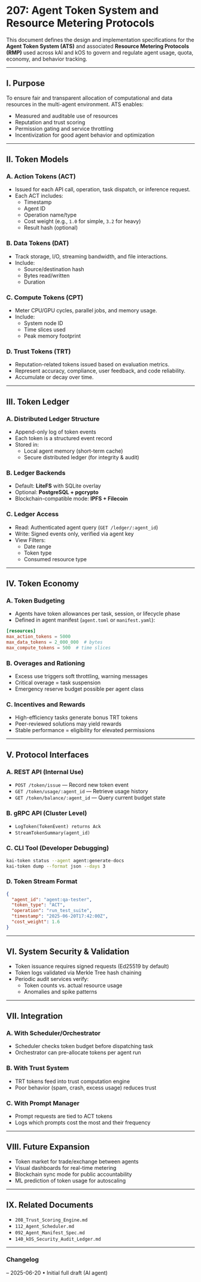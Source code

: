 # 207: Agent Token System and Resource Metering Protocols

This document defines the design and implementation specifications for the **Agent Token System (ATS)** and associated **Resource Metering Protocols (RMP)** used across kAI and kOS to govern and regulate agent usage, quota, economy, and behavior tracking.

---

## I. Purpose

To ensure fair and transparent allocation of computational and data resources in the multi-agent environment. ATS enables:

- Measured and auditable use of resources
- Reputation and trust scoring
- Permission gating and service throttling
- Incentivization for good agent behavior and optimization

---

## II. Token Models

### A. **Action Tokens (ACT)**

- Issued for each API call, operation, task dispatch, or inference request.
- Each ACT includes:
  - Timestamp
  - Agent ID
  - Operation name/type
  - Cost weight (e.g., `1.0` for simple, `3.2` for heavy)
  - Result hash (optional)

### B. **Data Tokens (DAT)**

- Track storage, I/O, streaming bandwidth, and file interactions.
- Include:
  - Source/destination hash
  - Bytes read/written
  - Duration

### C. **Compute Tokens (CPT)**

- Meter CPU/GPU cycles, parallel jobs, and memory usage.
- Include:
  - System node ID
  - Time slices used
  - Peak memory footprint

### D. **Trust Tokens (TRT)**

- Reputation-related tokens issued based on evaluation metrics.
- Represent accuracy, compliance, user feedback, and code reliability.
- Accumulate or decay over time.

---

## III. Token Ledger

### A. Distributed Ledger Structure

- Append-only log of token events
- Each token is a structured event record
- Stored in:
  - Local agent memory (short-term cache)
  - Secure distributed ledger (for integrity & audit)

### B. Ledger Backends

- Default: **LiteFS** with SQLite overlay
- Optional: **PostgreSQL + pgcrypto**
- Blockchain-compatible mode: **IPFS + Filecoin**

### C. Ledger Access

- Read: Authenticated agent query (`GET /ledger/:agent_id`)
- Write: Signed events only, verified via agent key
- View Filters:
  - Date range
  - Token type
  - Consumed resource type

---

## IV. Token Economy

### A. Token Budgeting

- Agents have token allowances per task, session, or lifecycle phase
- Defined in agent manifest (`agent.toml` or `manifest.yaml`):

```toml
[resources]
max_action_tokens = 5000
max_data_tokens = 2_000_000  # bytes
max_compute_tokens = 500  # time slices
```

### B. Overages and Rationing

- Excess use triggers soft throttling, warning messages
- Critical overage = task suspension
- Emergency reserve budget possible per agent class

### C. Incentives and Rewards

- High-efficiency tasks generate bonus TRT tokens
- Peer-reviewed solutions may yield rewards
- Stable performance = eligibility for elevated permissions

---

## V. Protocol Interfaces

### A. REST API (Internal Use)

- `POST /token/issue` — Record new token event
- `GET /token/usage/:agent_id` — Retrieve usage history
- `GET /token/balance/:agent_id` — Query current budget state

### B. gRPC API (Cluster Level)

- `LogToken(TokenEvent) returns Ack`
- `StreamTokenSummary(agent_id)`

### C. CLI Tool (Developer Debugging)

```bash
kai-token status --agent agent:generate-docs
kai-token dump --format json --days 3
```

### D. Token Stream Format

```json
{
  "agent_id": "agent:qa-tester",
  "token_type": "ACT",
  "operation": "run_test_suite",
  "timestamp": "2025-06-20T17:42:00Z",
  "cost_weight": 1.6
}
```

---

## VI. System Security & Validation

- Token issuance requires signed requests (Ed25519 by default)
- Token logs validated via Merkle Tree hash chaining
- Periodic audit services verify:
  - Token counts vs. actual resource usage
  - Anomalies and spike patterns

---

## VII. Integration

### A. With Scheduler/Orchestrator

- Scheduler checks token budget before dispatching task
- Orchestrator can pre-allocate tokens per agent run

### B. With Trust System

- TRT tokens feed into trust computation engine
- Poor behavior (spam, crash, excess usage) reduces trust

### C. With Prompt Manager

- Prompt requests are tied to ACT tokens
- Logs which prompts cost the most and their frequency

---

## VIII. Future Expansion

- Token market for trade/exchange between agents
- Visual dashboards for real-time metering
- Blockchain sync mode for public accountability
- ML prediction of token usage for autoscaling

---

## IX. Related Documents

- `208_Trust_Scoring_Engine.md`
- `112_Agent_Scheduler.md`
- `092_Agent_Manifest_Spec.md`
- `140_kOS_Security_Audit_Ledger.md`

---

### Changelog

– 2025-06-20 • Initial full draft (AI agent)

